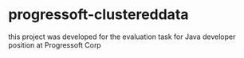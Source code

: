 # progressoft-clustereddata
this project was developed for the evaluation task for Java developer position at Progressoft Corp
